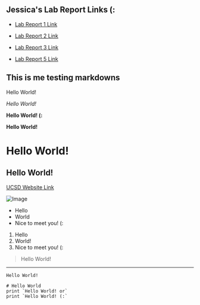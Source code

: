 ## Jessica's Lab Report Links (:
* [Lab Report 1 Link](https://jessicafxng.github.io/cse15l-lab-reports/lab-1-report.html)

* [Lab Report 2 Link](https://jessicafxng.github.io/cse15l-lab-reports/lab-2-report.html)

* [Lab Report 3 Link](https://jessicafxng.github.io/cse15l-lab-reports/lab-3-report.html)

* [Lab Report 5 Link](https://jessicafxng.github.io/cse15l-lab-reports/lab-5-report.html)

## This is me testing markdowns

Hello World!

*Hello World!*

**Hello World! (:**

**Hello World!**

# Hello World!
## Hello World!

[UCSD Website Link](https://ucsd.edu/)

![Image](https://soranews24.com/wp-content/uploads/sites/3/2021/09/Cute-Cat-Japan-coronavirus-vaccine-side-effect-pfizer-moderns-reaction-photo-top.jpg)

* Hello
* World
* Nice to meet you! (:

1. Hello
2. World!
3. Nice to meet you! (:

> Hello World!

---

`Hello World!`

```
# Hello World
print `Hello World! or` 
print `Hello World! (:`
```
